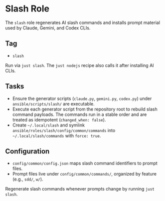 # Slash Role

The `slash` role regenerates AI slash commands and installs prompt material used by Claude, Gemini, and Codex CLIs.

## Tag
- `slash`

Run via `just slash`. The `just nodejs` recipe also calls it after installing AI CLIs.

## Tasks
- Ensure the generator scripts (`claude.py`, `gemini.py`, `codex.py`) under `ansible/scripts/slash/` are executable.
- Execute each generator script from the repository root to rebuild slash command payloads. The commands run in a stable order and are treated as idempotent (`changed_when: false`).
- Create `~/.local/slash` and symlink `ansible/roles/slash/config/common/commands` into `~/.local/slash/commands` with `force: true`.

## Configuration
- `config/common/config.json` maps slash command identifiers to prompt files.
- Prompt files live under `config/common/commands/`, organized by feature (e.g., `sdd/`, `w/`).

Regenerate slash commands whenever prompts change by running `just slash`.
